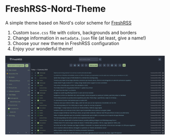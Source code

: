 # FreshRSS-Nord-Theme

A simple theme based on Nord's color scheme for [FreshRSS](https://freshrss.org)

1. Custom ```base.css``` file with colors, backgrounds and borders
2. Change information in ```metadata.json``` file (at least, give a name!)
3. Choose your new theme in FreshRSS configuration
4. Enjoy your wonderful theme!

![Example](./thumbs/original.png)




